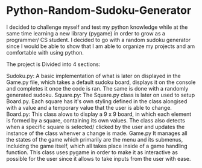 # Python-Random-Sudoku-Generator

I decided to challenge myself and test my python knowledge while at the same time learning a new library (pygame) in order to grow as a programmer/ CS student. I decided to go with a random sudoku generator since I would be able to show that I am able to organize my projects and am comfortable with using python. 

The project is Divided into 4 sections:

  Sudoku.py:
    A basic implementation of what is later on displayed in the Game.py file, which takes a default sudoku board, displays it on the console and completes it once the code is ran.
    The same is done with a randomly generated sudoku.
   Square.py:
    The Square.py class is later on used to setup Board.py. Each square has it's own styling defined in the class alongised with a value and a temporary value that the user is         able to change.
   Board.py:
    This class alows to display a 9 x 9 board, in which each element is formed by a square, containing its own values. The class also detects when a specific square is selected/       clicked by the user and updates the instance of the class whenver a change is made.
   Game.py
    It manages all the states of the game which primarily are the menu and its submenus, incluidng the game itself, which all takes place inside of a game handling function. This     class uses pygame in order to make it as interactive as possible for the user since it allows to take inputs from the user with ease.
   
